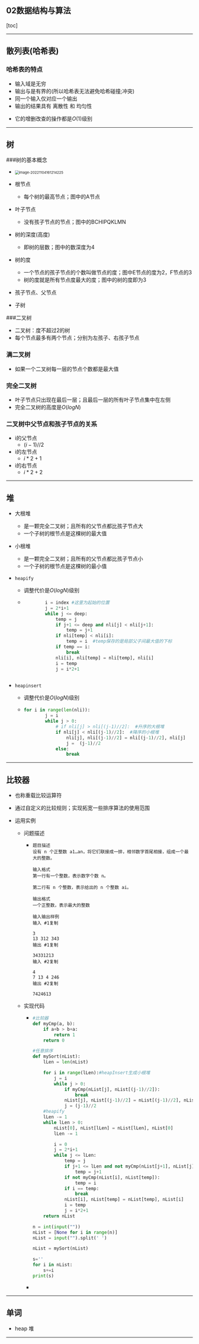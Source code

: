 ## 02数据结构与算法

[toc]

---

## 散列表(哈希表)

### 哈希表的特点

-   输入域是无穷
-   输出与是有界的(所以哈希表无法避免哈希碰撞;冲突)
-   同一个输入仅对应一个输出
-   输出的结果具有 离散性 和 均匀性

*   它的增删改查的操作都是$O(1)$级别





---

## 树

###树的基本概念

*   <img src="D:\007MyRepository\Algorithms-and-data-structures\Note\images\image-20221104161214225.png" alt="image-20221104161214225" style="zoom:67%;" />
*   根节点
    *   每个树的最高节点；图中的A节点
*   叶子节点
    *   没有孩子节点的节点；图中的BCHIPQKLMN
*   树的深度(高度)
    *   即树的层数；图中的数深度为4
*   树的度
    *   一个节点的孩子节点的个数叫做节点的度；图中E节点的度为2，F节点的3
    *   树的度就是所有节点度最大的度；图中的树的度即为3
*   孩子节点、父节点

*   子树

###二叉树

*   二叉树：度不超过2的树
*   每个节点最多有两个节点；分别为左孩子、右孩子节点

### 满二叉树

*   如果一个二叉树每一层的节点个数都是最大值

### 完全二叉树

*   叶子节点只出现在最后一层；且最后一层的所有叶子节点集中在左侧
*   完全二叉树的高度是$O(logN)$

### 二叉树中父节点和孩子节点的关系

*   i的父节点
    *   $(i-1)//2$
*   i的左节点
    *   $i*2+1$
*   i的右节点
    *   $i*2+2$



---

## 堆

*   大根堆
    *   是一颗完全二叉树；且所有的父节点都比孩子节点大
    *   一个子树的根节点是这棵树的最大值
*   小根堆
    *   是一颗完全二叉树；且所有的父节点都比孩子节点小
    *   一个子树的根节点是这棵树的最小值

*   `heapify`

    *   调整代价是$O(logN)$级别

    *   ```python
        		i = index #这里为起始的位置
                j = 2*i+1
                while j <= deep:
                    temp = j 
                    if j+1 <= deep and nli[j] < nli[j+1]:
                        temp = j+1
                    if nli[temp] < nli[i]:
                        temp = i  #temp保存的是局部父子间最大值的下标
                    if temp == i:
                        break
                    nli[i], nli[temp] = nli[temp], nli[i]
                    i = temp
                    j = i*2+1
       ```

*   `heapinsert`

    *   调整代价是$O(logN)$级别

    *   ```python
        for i in range(len(nli)):
                j = i 
                while j > 0:
                    # if nli[j] > nli[(j-1)//2]:  #升序的大根堆
                    if nli[j] < nli[(j-1)//2]:  #降序的小根堆
                        nli[j], nli[(j-1)//2] = nli[(j-1)//2], nli[j]
                        j =  (j-1)//2
                    else:
                        break
        ```



---

## 比较器

*   也称重载比较运算符

*   通过自定义的比较规则；实现拓宽一些排序算法的使用范围

*   运用实例

    *   问题描述

        *   ```
            题目描述
            设有 n 个正整数 a1…an，将它们联接成一排，相邻数字首尾相接，组成一个最大的整数。
            
            输入格式
            第一行有一个整数，表示数字个数 n。
            
            第二行有 n 个整数，表示给出的 n 个整数 ai。
            
            输出格式
            一个正整数，表示最大的整数
            
            输入输出样例
            输入 #1复制
            
            3
            13 312 343
            输出 #1复制
            
            34331213
            输入 #2复制
            
            4
            7 13 4 246
            输出 #2复制
            
            7424613
            ```

    *   实现代码

        *   ```python
            #比较器
            def myCmp(a, b):
                if a+b > b+a:
                    return 1
                return 0
            
            #任意排序
            def mySort(nList):
                lLen = len(nList)
            
                for i in range(lLen):#heapInsert生成小根堆
                    j = i 
                    while j > 0:
                        if myCmp(nList[j], nList[(j-1)//2]):
                            break
                        nList[j], nList[(j-1)//2] = nList[(j-1)//2], nList[j]
                        j = (j-1)//2
                #heapify
                lLen -= 1
                while lLen > 0:
                    nList[0], nList[lLen] = nList[lLen], nList[0]
                    lLen -= 1
            
                    i = 0
                    j = 2*i+1
                    while j <= lLen:
                        temp = j
                        if j+1 <= lLen and not myCmp(nList[j+1], nList[j]):
                            temp = j+1
                        if not myCmp(nList[i], nList[temp]):
                            temp = i
                        if i == temp:
                            break
                        nList[i], nList[temp] = nList[temp], nList[i]
                        i = temp
                        j = i*2+1
                return nList
            
            n = int(input(""))
            nList = [None for i in range(n)]
            nList = input("").split(' ')
            
            nList = mySort(nList)
            
            s=''
            for i in nList:
                s+=i
            print(s)
            ```

        *   







---

## 单词

-   heap  堆



































---

